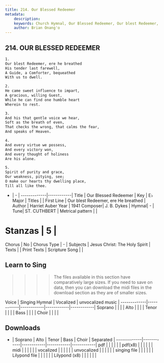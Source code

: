 ```yaml
---
title: 214. Our Blessed Redeemer
metadata:
    description: 
    keywords: Church Hymnal, Our Blessed Redeemer, Our blest Redeemer, ere He breathed, 
    author: Brian Onang'o
---
```



## 214. OUR BLESSED REDEEMER

```txt
1.
Our blest Redeemer, ere he breathed 
His tender last farewell, 
A Guide, a Comforter, bequeathed 
With us to dwell. 

2.
He came sweet influence to impart, 
A gracious, willing Guest, 
While he can find one humble heart 
Wherein to rest. 

3.
And his that gentle voice we hear, 
Soft as the breath of even, 
That checks the wrong, that calms the fear, 
And speaks of Heaven. 

4.
And every virtue we possess, 
And every victory won, 
And every thought of holiness 
Are his alone. 

5.
Spirit of purity and grace, 
Our weakness, pitying, see; 
O make our hearts thy dwelling place, 
Till all like thee.

```

- |   -  |
-------------|------------|
Title | Our Blessed Redeemer |
Key | E♭ Major |
Titles |  |
First Line | Our blest Redeemer, ere He breathed |
Author | Harriet Auber
Year | 1941
Composer| J. B. Dykes |
Hymnal|  - |
Tune| ST. CUTHBERT |
Metrical pattern | |
# Stanzas | 5 |
Chorus | No |
Chorus Type | - |
Subjects | Jesus Christ: The Holy Spirit |
Texts |  |
Print Texts | 
Scripture Song |  |
  
## Learn to Sing

>>>> The files available in this section have comparatively large sizes. If you need to save on data, then you can download the midi files in the download section as they are of smaller sizes.

Voice |  Singing Hymnal | Vocalized | unvocalized music |
-------------|------------|------------|------------|------------|
Soprano | | | |
Alto | | | |
Tenor | | | |
Bass | | | |
Choir | | | |

## Downloads

- |  Soprano | Alto | Tenor | Bass | Choir | Separated |
-------------|------------|------------|------------|------------|
pdf | | | | | |
pdf(x8) | | | | | |
midi | | | | | |
vocalized | | | | | |
unvocalized | | | | | |
singing file | | | | | |
Lilypond file | | | | | |
Lilypond (x8) | | | | | |
  